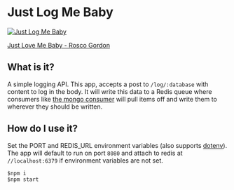 # Just Log Me Baby

[![Just Log Me Baby](http://img.youtube.com/vi/M2WB5yD7FfY/0.jpg)](http://www.youtube.com/watch?v=M2WB5yD7FfY "Just Love Me Baby")

[Just Love Me Baby - Rosco Gordon](https://www.youtube.com/watch?v=M2WB5yD7FfY)

## What is it?
A simple logging API. This app, accepts a post to ```/log/:database``` with content to log in the body. It will write
this data to a Redis queue where consumers like [the mongo consumer](https://github.com/jmdarling/just-log-me-baby) will
pull items off and write them to wherever they should be written.

## How do I use it?
Set the PORT and REDIS_URL environment variables (also supports [dotenv](https://www.npmjs.com/package/dotenv)). The app
will default to run on port ```8080``` and attach to redis at ```//localhost:6379``` if environment variables are not
set.

```
$npm i
$npm start
```
